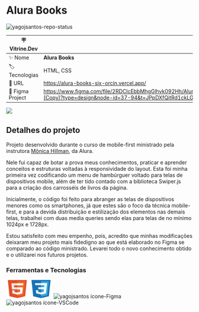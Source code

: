 # Alura Books
 
![yagojsantos-repo-status](https://img.shields.io/badge/Status-Concluído-lightgrey?style=for-the-badge&logo=headspace&logoColor=green&color=lightgrey)


| :placard: Vitrine.Dev |     |
| -------------  | --- |
| :sparkles: Nome        | **Alura Books**
| :label: Tecnologias | HTML, CSS
| :rocket: URL         | https://alura-books-six-orcin.vercel.app/
| :memo: Figma Project         | https://www.figma.com/file/2RDClcEbbMhgGlhvk092Hh/AluraBooks-(Copy)?type=design&node-id=37-94&t=JPpDXfQitRd1ckLG-0

<img width="50%" src="https://github.com/yagojsantos/alura-books/assets/119305146/8535a5a3-ab49-4887-8411-218a9f5e81c3">

## Detalhes do projeto

Projeto desenvolvido durante o curso de mobile-first ministrado pela instrutora <a href="https://github.com/MonicaHillman">Mônica Hillman</a>, da Alura.

Nele fui capaz de botar a prova meus conhecimentos, praticar e aprender conceitos e estruturas voltadas à responsividade do layout.
Esta foi minha primeira vez codificando um menu de hambúrguer voltado para telas de dispositivos mobile, além de ter tido contado com a biblioteca Swiper.js para a criação dos carrosséis de livros da página.

Inicialmente, o código foi feito para abranger as telas de dispositivos menores como os smartphones, já que estes são o foco da técnica mobile-first, e para a devida distribuição e estilização dos elementos nas demais telas, trabalhei com duas media queries sendo elas para telas de no mínimo 1024px e 1728px.

Estou satisfeito com meu empenho, pois, acredito que minhas modificações deixaram meu projeto mais fidedigno ao que está elaborado no Figma se comparado ao código ministrado.
Levarei todo o novo conhecimento obtido e o utilizarei nos futuros projetos.

### Ferramentas e Tecnologias
<div style="display:inline-block">
<img alt="yagojsantos ícone-HTML" height="50" width="60" src="https://raw.githubusercontent.com/devicons/devicon/master/icons/html5/html5-original.svg">
<img alt="yagojsantos ícone-CSS" height="50" width="60" src="https://raw.githubusercontent.com/devicons/devicon/master/icons/css3/css3-original.svg">
<img alt="yagojsantos ícone-Figma" height="50" width="60" src="https://cdn.jsdelivr.net/gh/devicons/devicon/icons/figma/figma-original.svg">
<img alt="yagojsantos ícone-VSCode" height="50" width="60" src="https://cdn.jsdelivr.net/gh/devicons/devicon/icons/vscode/vscode-original.svg">
</div>
